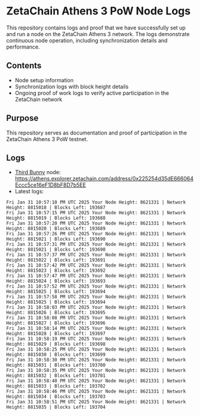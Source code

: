 # ZetaChain Athens 3 PoW Node Logs
This repository contains logs and proof that we have successfully set up and run a node on the ZetaChain Athens 3 network. The logs demonstrate continuous node operation, including synchronization details and performance.

## Contents
- Node setup information
- Synchronization logs with block height details
- Ongoing proof of work logs to verify active participation in the ZetaChain network

## Purpose
This repository serves as documentation and proof of participation in the ZetaChain Athens 3 PoW testnet.

## Logs

- [Third Bunny](https://thirdbunny.xyz/) node: https://athens.explorer.zetachain.com/address/0x225254d35dE666064Eccc5ce16eF1D8bF8D7b5EE
- Latest logs:
```
Fri Jan 31 10:57:10 PM UTC 2025 Your Node Height: 8621331 | Network Height: 8815018 | Blocks Left: 193687
Fri Jan 31 10:57:15 PM UTC 2025 Your Node Height: 8621331 | Network Height: 8815019 | Blocks Left: 193688
Fri Jan 31 10:57:20 PM UTC 2025 Your Node Height: 8621331 | Network Height: 8815020 | Blocks Left: 193689
Fri Jan 31 10:57:26 PM UTC 2025 Your Node Height: 8621331 | Network Height: 8815021 | Blocks Left: 193690
Fri Jan 31 10:57:31 PM UTC 2025 Your Node Height: 8621331 | Network Height: 8815021 | Blocks Left: 193690
Fri Jan 31 10:57:37 PM UTC 2025 Your Node Height: 8621331 | Network Height: 8815022 | Blocks Left: 193691
Fri Jan 31 10:57:42 PM UTC 2025 Your Node Height: 8621331 | Network Height: 8815023 | Blocks Left: 193692
Fri Jan 31 10:57:47 PM UTC 2025 Your Node Height: 8621331 | Network Height: 8815024 | Blocks Left: 193693
Fri Jan 31 10:57:52 PM UTC 2025 Your Node Height: 8621331 | Network Height: 8815025 | Blocks Left: 193694
Fri Jan 31 10:57:58 PM UTC 2025 Your Node Height: 8621331 | Network Height: 8815025 | Blocks Left: 193694
Fri Jan 31 10:58:03 PM UTC 2025 Your Node Height: 8621331 | Network Height: 8815026 | Blocks Left: 193695
Fri Jan 31 10:58:08 PM UTC 2025 Your Node Height: 8621331 | Network Height: 8815027 | Blocks Left: 193696
Fri Jan 31 10:58:14 PM UTC 2025 Your Node Height: 8621331 | Network Height: 8815028 | Blocks Left: 193697
Fri Jan 31 10:58:19 PM UTC 2025 Your Node Height: 8621331 | Network Height: 8815029 | Blocks Left: 193698
Fri Jan 31 10:58:25 PM UTC 2025 Your Node Height: 8621331 | Network Height: 8815030 | Blocks Left: 193699
Fri Jan 31 10:58:30 PM UTC 2025 Your Node Height: 8621331 | Network Height: 8815031 | Blocks Left: 193700
Fri Jan 31 10:58:35 PM UTC 2025 Your Node Height: 8621331 | Network Height: 8815032 | Blocks Left: 193701
Fri Jan 31 10:58:40 PM UTC 2025 Your Node Height: 8621331 | Network Height: 8815033 | Blocks Left: 193702
Fri Jan 31 10:58:46 PM UTC 2025 Your Node Height: 8621331 | Network Height: 8815034 | Blocks Left: 193703
Fri Jan 31 10:58:51 PM UTC 2025 Your Node Height: 8621331 | Network Height: 8815035 | Blocks Left: 193704
```
